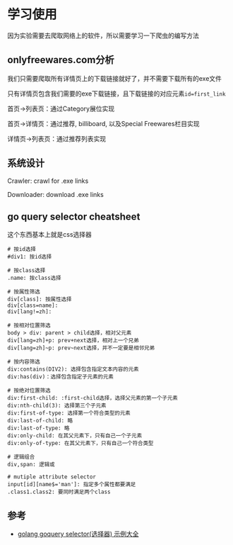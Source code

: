 # 学习使用

因为实验需要去爬取网络上的软件，所以需要学习一下爬虫的编写方法


## onlyfreewares.com分析

我们只需要爬取所有详情页上的下载链接就好了，并不需要下载所有的exe文件

只有详情页包含我们需要的exe下载链接，且下载链接的对应元素`id=first_link`

首页->列表页：通过Category展位实现

首页->详情页：通过推荐, billiboard, 以及Special Freewares栏目实现

详情页->列表页：通过推荐列表实现


## 系统设计

Crawler: crawl for .exe links

Downloader: download .exe links

## go query selector cheatsheet

这个东西基本上就是css选择器

```
# 按id选择
#div1: 按id选择

# 按class选择
.name: 按class选择

# 按属性筛选
div[class]: 按属性选择
div[class=name]: 
div[lang!=zh]:

# 按相对位置筛选 
body > div: parent > child选择，相对父元素
div[lang=zh]+p: prev+next选择，相对上一个兄弟
div[lang=zh]~p: prev~next选择，并不一定要是相邻兄弟

# 按内容筛选
div:contains(DIV2): 选择包含指定文本内容的元素
div:has(div)：选择包含指定子元素的元素 

# 按绝对位置筛选
div:first-child: :first-child选择，选择父元素的第一个子元素
div:nth-child(3): 选择第三个子元素
div:first-of-type: 选择第一个符合类型的元素
div:last-of-child: 略
div:last-of-type: 略
div:only-child: 在其父元素下，只有自己一个子元素
div:only-of-type: 在其父元素下，只有自己一个符合类型

# 逻辑组合
div,span: 逻辑或

# mutiple attribute selector
input[id][name$='man']: 指定多个属性都要满足
.class1.class2: 要同时满足两个class
```






## 参考

- [golang goquery selector(选择器) 示例大全](https://www.flysnow.org/2018/01/20/golang-goquery-examples-selector.html#%E5%9F%BA%E4%BA%8Ehtml-element-%E5%85%83%E7%B4%A0%E7%9A%84%E9%80%89%E6%8B%A9%E5%99%A8)
